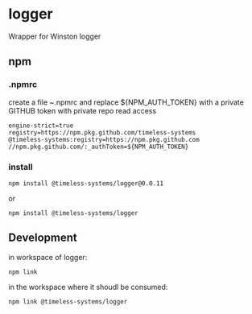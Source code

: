 # logger
Wrapper for Winston logger 

## npm

### .npmrc

create a file ~.npmrc and replace ${NPM_AUTH_TOKEN} with a private GITHUB token with private repo read access 

```
engine-strict=true
registry=https://npm.pkg.github.com/timeless-systems
@timeless-systems:registry=https://npm.pkg.github.com
//npm.pkg.github.com/:_authToken=${NPM_AUTH_TOKEN}
```

### install

```
npm install @timeless-systems/logger@0.0.11
```

or 

```
npm install @timeless-systems/logger

```

## Development

in workspace of logger:

```
npm link
```

in the workspace where it shoudl be consumed:

```
npm link @timeless-systems/logger
```